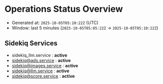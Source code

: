 # Operations Status Overview

- Generated at: `2025-10-05T05:10:22Z` (UTC)
- Window: last 5 minutes (`2025-10-05T05:05:22Z` → `2025-10-05T05:10:22Z`)

## Sidekiq Services
- sidekiq_llm.service : **active**
- sidekiq@ads.service : **active**
- sidekiq@images.service : **active**
- sidekiq@llm.service : **active**
- sidekiq@score.service : **active**

